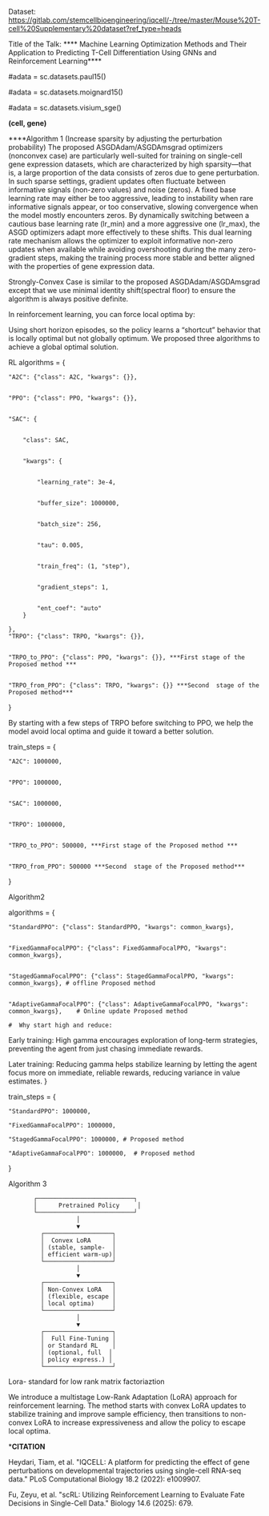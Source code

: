 Dataset: https://gitlab.com/stemcellbioengineering/iqcell/-/tree/master/Mouse%20T-cell%20Supplementary%20dataset?ref_type=heads



Title of the Talk: **** Machine Learning Optimization Methods and Their Application to Predicting T-Cell Differentiation Using GNNs and Reinforcement Learning****

#adata = sc.datasets.paul15()


#adata = sc.datasets.moignard15()


#adata = sc.datasets.visium_sge()

****(cell, gene)****




****Algorithm  1  (Increase sparsity by adjusting the perturbation probability) 
The proposed ASGDAdam/ASGDAmsgrad optimizers (nonconvex case) are particularly well-suited for training on single-cell gene expression datasets, which are characterized by high sparsity—that is, a large proportion of the data consists of zeros due to gene perturbation. In such sparse settings, gradient updates often fluctuate between informative signals (non-zero values) and noise (zeros). A fixed base learning rate may either be too aggressive, leading to instability when rare informative signals appear, or too conservative, slowing convergence when the model mostly encounters zeros. By dynamically switching between a cautious base learning rate (lr_min) and a more aggressive one (lr_max), the ASGD optimizers adapt more effectively to these shifts. This dual learning rate mechanism allows the optimizer to exploit informative non-zero updates when available while avoiding overshooting during the many zero-gradient steps, making the training process more stable and better aligned with the properties of gene expression data.


Strongly-Convex Case is similar to the proposed ASGDAdam/ASGDAmsgrad except that we use minimal identity shift(spectral floor) to ensure the algorithm is always positive definite.




In reinforcement learning, you can force local optima by:

Using short horizon episodes, so the policy learns a “shortcut” behavior that is locally optimal but not globally optimum. We proposed three algorithms to achieve a global optimal solution.




RL algorithms = {


    "A2C": {"class": A2C, "kwargs": {}},

    
    "PPO": {"class": PPO, "kwargs": {}},

    
    "SAC": {

    
        "class": SAC,

        
        "kwargs": {

        
            "learning_rate": 3e-4,

            
            "buffer_size": 1000000,

            
            "batch_size": 256,

            
            "tau": 0.005,

            
            "train_freq": (1, "step"),

            
            "gradient_steps": 1,

            
            "ent_coef": "auto"
        }
        
    },
    "TRPO": {"class": TRPO, "kwargs": {}},

    
    "TRPO_to_PPO": {"class": PPO, "kwargs": {}}, ***First stage of the Proposed method ***

    
    "TRPO_from_PPO": {"class": TRPO, "kwargs": {}} ***Second  stage of the Proposed method***


    
}

By starting with a few steps of TRPO before switching to PPO, we help the model avoid local optima and guide it toward a better solution.


train_steps = {


    "A2C": 1000000,

    
    "PPO": 1000000,

    
    "SAC": 1000000,

    
    "TRPO": 1000000,

    
    "TRPO_to_PPO": 500000, ***First stage of the Proposed method ***

    
    "TRPO_from_PPO": 500000 ***Second  stage of the Proposed method***

    
}



Algorithm2 

algorithms = {


    "StandardPPO": {"class": StandardPPO, "kwargs": common_kwargs},

    
    "FixedGammaFocalPPO": {"class": FixedGammaFocalPPO, "kwargs": common_kwargs},

    
    "StagedGammaFocalPPO": {"class": StagedGammaFocalPPO, "kwargs": common_kwargs}, # offline Proposed method

    
    "AdaptiveGammaFocalPPO": {"class": AdaptiveGammaFocalPPO, "kwargs": common_kwargs},    # Online update Proposed method
    
    #  Why start high and reduce:
    

Early training: High gamma encourages exploration of long-term strategies, preventing the agent from just chasing immediate rewards.


Later training: Reducing gamma helps stabilize learning by letting the agent focus more on immediate, reliable rewards, reducing variance in value estimates.
}


train_steps = {

    "StandardPPO": 1000000,
    
    "FixedGammaFocalPPO": 1000000,
    
    "StagedGammaFocalPPO": 1000000, # Proposed method
    
    "AdaptiveGammaFocalPPO": 1000000,  # Proposed method
    
}

Algorithm 3

           ┌───────────────────────────┐
           │      Pretrained Policy     │
           └───────────────────────────┘
                       │
                       ▼
             ┌───────────────────┐
             │  Convex LoRA      │
             │ (stable, sample-  │
             │ efficient warm-up)│
             └───────────────────┘
                       │
                       ▼
             ┌───────────────────┐
             │ Non-Convex LoRA   │
             │ (flexible, escape │
             │ local optima)     │
             └───────────────────┘
                       │
                       ▼
             ┌───────────────────┐
             │  Full Fine-Tuning │
             │ or Standard RL    │
             │ (optional, full  │
             │ policy express.) │
             └───────────────────┘


Lora- standard for low rank matrix factoriaztion

We introduce a multistage Low-Rank Adaptation (LoRA) approach for reinforcement learning. The method starts with convex LoRA updates to stabilize training and improve sample efficiency, then transitions to non-convex LoRA to increase expressiveness and allow the policy to escape local optima.






***CITATION**


Heydari, Tiam, et al. "IQCELL: A platform for predicting the effect of gene perturbations on developmental trajectories using single-cell RNA-seq data." PLoS Computational Biology 18.2 (2022): e1009907.


Fu, Zeyu, et al. "scRL: Utilizing Reinforcement Learning to Evaluate Fate Decisions in Single-Cell Data." Biology 14.6 (2025): 679.
